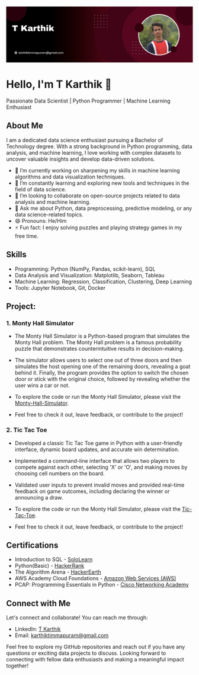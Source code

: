 ![Profile Banner](https://github.com/Timmapuram-Karthik/Timmapuram-Karthik/blob/main/profile_banner.png)

# Hello, I'm T Karthik 👋

Passionate Data Scientist | Python Programmer | Machine Learning Enthusiast



## About Me

I am a dedicated data science enthusiast pursuing a Bachelor of Technology degree. With a strong background in Python programming, data analysis, and machine learning, I love working with complex datasets to uncover valuable insights and develop data-driven solutions.

- 🔭 I’m currently working on sharpening my skills in machine learning algorithms and data visualization techniques.
- 🌱 I’m constantly learning and exploring new tools and techniques in the field of data science.
- 👯 I’m looking to collaborate on open-source projects related to data analysis and machine learning.
- 💬 Ask me about Python, data preprocessing, predictive modeling, or any data science-related topics.
- 😄 Pronouns: He/Him
- ⚡ Fun fact: I enjoy solving puzzles and playing strategy games in my free time.

## Skills

- Programming: Python (NumPy, Pandas, scikit-learn), SQL
- Data Analysis and Visualization: Matplotlib, Seaborn, Tableau
- Machine Learning: Regression, Classification, Clustering, Deep Learning
- Tools: Jupyter Notebook, Git, Docker

## Project: 
### 1. **Monty Hall Simulator**
- The Monty Hall Simulator is a Python-based program that simulates the Monty Hall problem. The Monty Hall problem is a famous probability puzzle that demonstrates   counterintuitive results in decision-making.

- The simulator allows users to select one out of three doors and then simulates the host opening one of the remaining doors, revealing a goat behind it. Finally,    the program provides the option to switch the chosen door or stick with the original choice, followed by revealing whether the user wins a car or not.

- To explore the code or run the Monty Hall Simulator, please visit the [Monty-Hall-Simulator](https://github.com/Timmapuram-Karthik/Monty-Hall-Simulator).

- Feel free to check it out, leave feedback, or contribute to the project!


### 2. **Tic Tac Toe**
- Developed a classic Tic Tac Toe game in Python with a user-friendly interface, dynamic board updates, and accurate win determination.
  
- Implemented a command-line interface that allows two players to compete against each other, selecting 'X' or 'O', and making moves by choosing cell numbers on the board.
  
- Validated user inputs to prevent invalid moves and provided real-time feedback on game outcomes, including declaring the winner or announcing a draw.
  
- To explore the code or run the Monty Hall Simulator, please visit the [Tic-Tac-Toe](https://github.com/Timmapuram-Karthik/Tic-Tac-Toe).

- Feel free to check it out, leave feedback, or contribute to the project!

## Certifications

- Introduction to SQL - [SoloLearn](https://www.sololearn.com/certificates/CC-7YD3ILDR)
- Python(Basic) - [HackerRank](https://www.hackerrank.com/certificates/4e64fbe4f0ed)
- The Algorithm Arena - [HackerEarth](https://drive.google.com/file/d/1JRoCv3RFgFq7cNOlGgdGS5HYRfxkS0vz/view?usp=sharing)
- AWS Academy Cloud Foundations - [Amazon Web Services (AWS)](https://www.credly.com/go/ZlK6B25k)
- PCAP: Programming Essentials in Python - [Cisco Networking Academy](https://drive.google.com/file/d/18QzXt8iK65OMHV04wO-uag8EQy-sww1V/view?usp=sharing)

## Connect with Me

Let's connect and collaborate! You can reach me through:

- LinkedIn: [T Karthik](https://www.linkedin.com/in/timmapuram-karthik/)
- Email: [karthiktimmapuram@gmail.com](mailto:karthiktimmapuram@gmail.com)

Feel free to explore my GitHub repositories and reach out if you have any questions or exciting data projects to discuss. Looking forward to connecting with fellow data enthusiasts and making a meaningful impact together!
